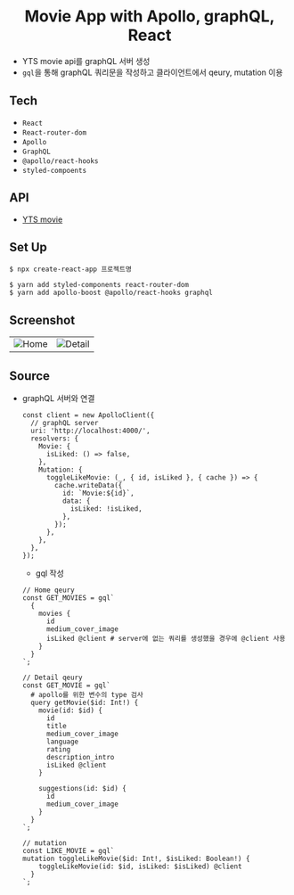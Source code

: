 <h1 align="center">Movie App with Apollo, graphQL, React</h1>

- YTS movie api를 graphQL 서버 생성
- `gql`을 통해 graphQL 쿼리문을 작성하고 클라이언트에서 qeury, mutation 이용

## Tech
- `React`
- `React-router-dom`
- `Apollo`
- `GraphQL`
- `@apollo/react-hooks`
- `styled-compoents`

## API
- [YTS movie](https://yts.am/api/v2/)

## Set Up
```
$ npx create-react-app 프로젝트명

$ yarn add styled-components react-router-dom
$ yarn add apollo-boost @apollo/react-hooks graphql
```


## Screenshot
|||
|---|---|
![Home](https://user-images.githubusercontent.com/45463495/108665462-558e8300-7518-11eb-9ecc-6b1036b4f90d.png)|![Detail](https://user-images.githubusercontent.com/45463495/108665463-57584680-7518-11eb-81f0-eed279351076.png)

## Source
- graphQL 서버와 연결
  ```
  const client = new ApolloClient({
    // graphQL server
    uri: 'http://localhost:4000/',
    resolvers: {
      Movie: {
        isLiked: () => false,
      },
      Mutation: {
        toggleLikeMovie: (_, { id, isLiked }, { cache }) => {
          cache.writeData({
            id: `Movie:${id}`,
            data: {
              isLiked: !isLiked,
            },
          });
        },
      },
    },
  });
  ```
  - gql 작성
  ```
  // Home qeury
  const GET_MOVIES = gql`
    {
      movies {
        id
        medium_cover_image
        isLiked @client # server에 없는 쿼리를 생성했을 경우에 @client 사용
      }
    }
  `;

  // Detail qeury
  const GET_MOVIE = gql`
    # apollo를 위한 변수의 type 검사
    query getMovie($id: Int!) {
      movie(id: $id) {
        id
        title
        medium_cover_image
        language
        rating
        description_intro
        isLiked @client
      }

      suggestions(id: $id) {
        id
        medium_cover_image
      }
    }
  `;

  // mutation
  const LIKE_MOVIE = gql`
  mutation toggleLikeMovie($id: Int!, $isLiked: Boolean!) {
      toggleLikeMovie(id: $id, isLiked: $isLiked) @client
    }
  `;
  ```